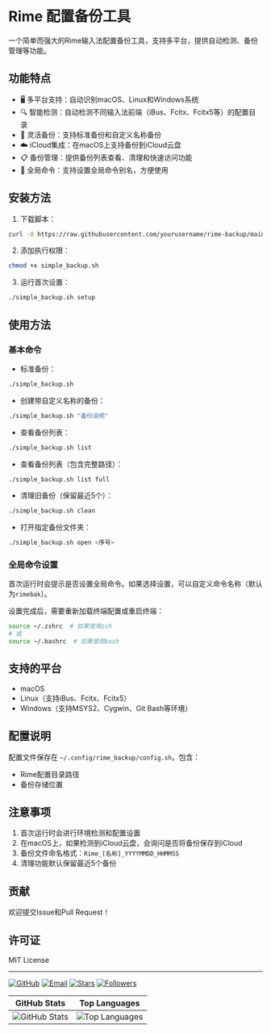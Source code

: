 # Rime 配置备份工具

一个简单而强大的Rime输入法配置备份工具，支持多平台，提供自动检测、备份管理等功能。

## 功能特点

- 🖥️ 多平台支持：自动识别macOS、Linux和Windows系统
- 🔍 智能检测：自动检测不同输入法前端（iBus、Fcitx、Fcitx5等）的配置目录
- 💾 灵活备份：支持标准备份和自定义名称备份
- ☁️ iCloud集成：在macOS上支持备份到iCloud云盘
- 📋 备份管理：提供备份列表查看、清理和快速访问功能
- 🚀 全局命令：支持设置全局命令别名，方便使用

## 安装方法

1. 下载脚本：
```bash
curl -O https://raw.githubusercontent.com/yourusername/rime-backup/main/simple_backup.sh
```

2. 添加执行权限：
```bash
chmod +x simple_backup.sh
```

3. 运行首次设置：
```bash
./simple_backup.sh setup
```

## 使用方法

### 基本命令

- 标准备份：
```bash
./simple_backup.sh
```

- 创建带自定义名称的备份：
```bash
./simple_backup.sh "备份说明"
```

- 查看备份列表：
```bash
./simple_backup.sh list
```

- 查看备份列表（包含完整路径）：
```bash
./simple_backup.sh list full
```

- 清理旧备份（保留最近5个）：
```bash
./simple_backup.sh clean
```

- 打开指定备份文件夹：
```bash
./simple_backup.sh open <序号>
```

### 全局命令设置

首次运行时会提示是否设置全局命令。如果选择设置，可以自定义命令名称（默认为`rimebak`）。

设置完成后，需要重新加载终端配置或重启终端：
```bash
source ~/.zshrc  # 如果使用zsh
# 或
source ~/.bashrc  # 如果使用bash
```

## 支持的平台

- macOS
- Linux（支持iBus、Fcitx、Fcitx5）
- Windows（支持MSYS2、Cygwin、Git Bash等环境）

## 配置说明

配置文件保存在 `~/.config/rime_backup/config.sh`，包含：
- Rime配置目录路径
- 备份存储位置

## 注意事项

1. 首次运行时会进行环境检测和配置设置
2. 在macOS上，如果检测到iCloud云盘，会询问是否将备份保存到iCloud
3. 备份文件命名格式：`Rime_[名称]_YYYYMMDD_HHMMSS`
4. 清理功能默认保留最近5个备份

## 贡献

欢迎提交Issue和Pull Request！

## 许可证

MIT License

---

<div align="left">

  [![GitHub](https://img.shields.io/badge/GitHub-Jascenn-green)](https://github.com/Jascenn)
  [![Email](https://img.shields.io/badge/Email-联系我-blue)](mailto:darkerrouge@gmail.com)
  [![Stars](https://img.shields.io/github/stars/Jascenn?style=social)](https://github.com/Jascenn)
  [![Followers](https://img.shields.io/github/followers/Jascenn?style=social)](https://github.com/Jascenn)

</div>

<div align="center">

| GitHub Stats | Top Languages |
|---|---|
| <img src="https://github-readme-stats.vercel.app/api?username=Jascenn&show_icons=true&theme=radical&hide_border=true&include_all_commits=true&count_private=true" alt="GitHub Stats" /> | <img src="https://github-readme-stats.vercel.app/api/top-langs/?username=Jascenn&layout=compact&theme=radical&hide_border=true&langs_count=6" alt="Top Languages" /> |
